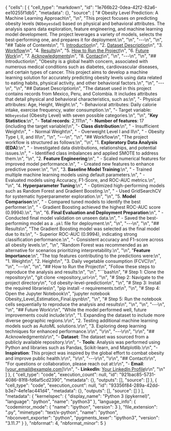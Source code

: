 {
 "cells": [
  {
   "cell_type": "markdown",
   "id": "1e766b22-0dea-42f2-82a6-ee10255f1db5",
   "metadata": {},
   "source": [
    "# Obesity Level Prediction: A Machine Learning Approach\n",
    "\n",
    "This project focuses on predicting obesity levels (`NObeyesdad`) based on physical and behavioral attributes. The analysis spans data exploration, feature engineering, and machine learning model development. The project leverages a variety of models, selects the best-performing one, and prepares it for deployment.\n",
    "\n",
    "---\n",
    "\n",
    "## Table of Contents\n",
    "1. [Introduction](#introduction)\n",
    "2. [Dataset Description](#dataset-description)\n",
    "3. [Workflow](#workflow)\n",
    "4. [Results](#results)\n",
    "5. [How to Run the Project](#how-to-run-the-project)\n",
    "6. [Future Work](#future-work)\n",
    "7. [Acknowledgments](#acknowledgments)\n",
    "8. [Contact](#contact)\n",
    "\n",
    "---\n",
    "\n",
    "## Introduction\n",
    "Obesity is a global health concern, associated with numerous medical conditions such as diabetes, cardiovascular diseases, and certain types of cancer. This project aims to develop a machine learning solution for accurately predicting obesity levels using data related to eating habits, physical activity, and other behavioral factors.\n",
    "\n",
    "---\n",
    "\n",
    "## Dataset Description\n",
    "The dataset used in this project contains records from Mexico, Peru, and Colombia. It includes attributes that detail physical and behavioral characteristics, such as:\n",
    "- Physical attributes: Age, Height, Weight.\n",
    "- Behavioral attributes: Daily calorie intake, exercise frequency, water consumption.\n",
    "- Target variable: `NObeyesdad` (Obesity Level) with seven possible categories.\n",
    "\n",
    "**Key Statistics**:\n",
    "- **Total records**: 2,111\n",
    "- **Number of features**: 17 (including the target variable)\n",
    "- **Class distribution**:\n",
    "  - Insufficient Weight\n",
    "  - Normal Weight\n",
    "  - Overweight Level I and II\n",
    "  - Obesity Type I, II, and III\n",
    "\n",
    "---\n",
    "\n",
    "## Workflow\n",
    "The project workflow is structured as follows:\n",
    "\n",
    "1. **Exploratory Data Analysis (EDA)**:\n",
    "   - Investigated data distributions, relationships, and potential issues.\n",
    "   - Identified class imbalances and applied SMOTE to address them.\n",
    "\n",
    "2. **Feature Engineering**:\n",
    "   - Scaled numerical features for improved model performance.\n",
    "   - Created new features to enhance predictive power.\n",
    "\n",
    "3. **Baseline Model Training**:\n",
    "   - Trained multiple machine learning models using default parameters.\n",
    "   - Evaluated models using Accuracy, F1-Score, and ROC-AUC metrics.\n",
    "\n",
    "4. **Hyperparameter Tuning**:\n",
    "   - Optimized high-performing models such as Random Forest and Gradient Boosting.\n",
    "   - Used GridSearchCV for systematic hyperparameter exploration.\n",
    "\n",
    "5. **Model Comparison**:\n",
    "   - Compared tuned models to identify the best performer.\n",
    "   - Gradient Boosting achieved the highest ROC-AUC score (0.9994).\n",
    "\n",
    "6. **Final Evaluation and Deployment Preparation**:\n",
    "   - Conducted final model validation on unseen data.\n",
    "   - Saved the best-performing model as a `.pkl` file for deployment.\n",
    "\n",
    "---\n",
    "\n",
    "## Results\n",
    "The Gradient Boosting model was selected as the final model due to its:\n",
    "- Superior ROC-AUC (0.9994), indicating strong classification performance.\n",
    "- Consistent accuracy and F1-score across all obesity levels.\n",
    "\n",
    "Random Forest was recommended as an alternative for scenarios prioritizing interpretability.\n",
    "\n",
    "**Feature Importance**:\n",
    "The top features contributing to the predictions were:\n",
    "1. Weight\n",
    "2. Height\n",
    "3. Daily vegetable consumption (FCVC)\n",
    "\n",
    "---\n",
    "\n",
    "## How to Run the Project\n",
    "Follow these steps to reproduce the analysis and results:\n",
    "\n",
    "```bash\n",
    "# Step 1: Clone the repository\n",
    "git clone <repository_url>\n",
    "\n",
    "# Step 2: Navigate to the project directory\n",
    "cd obesity-level-prediction\n",
    "\n",
    "# Step 3: Install the required libraries\n",
    "pip install -r requirements.txt\n",
    "\n",
    "# Step 4: Open the Jupyter Notebook\n",
    "jupyter notebook Obesity_Level_Estimation_Final.ipynb\n",
    "\n",
    "# Step 5: Run the notebook cells sequentially to reproduce the analysis and results\n",
    "\n",
    "\n",
    "---\n",
    "\n",
    "## Future Work\r\n",
    "While the model performed well, future improvements could include:\r\n",
    "1. Expanding the dataset to include more diverse geographic regions.\r\n",
    "2. Testing additional machine learning models such as AutoML solutions.\r\n",
    "3. Exploring deep learning techniques for enhanced performance.\r\n",
    "\r\n",
    "---\r\n",
    "\r\n",
    "## Acknowledgments\r\n",
    "- **Dataset**: The dataset was sourced from a publicly available repository.\r\n",
    "- **Tools**: Analysis was performed using Python and libraries such as Pandas, Scikit-learn, and Matplotlib.\r\n",
    "- **Inspiration**: This project was inspired by the global effort to combat obesity and improve public health.\r\n",
    "\r\n",
    "---\r\n",
    "\r\n",
    "## Contact\r\n",
    "For questions or collaboration, please reach out at:\r\n",
    "- **Email**: [your_email@example.com]\r\n",
    "- **LinkedIn**: [Your LinkedIn Profile](https://linkedin.com/in/yourprofile)\r\n",
    "\n"
   ]
  },
  {
   "cell_type": "code",
   "execution_count": null,
   "id": "921bac85-5731-4086-81f8-fd6af5cd2390",
   "metadata": {},
   "outputs": [],
   "source": []
  },
  {
   "cell_type": "code",
   "execution_count": null,
   "id": "93356f84-289a-42dd-b3e7-4efe1ac441d4",
   "metadata": {},
   "outputs": [],
   "source": []
  }
 ],
 "metadata": {
  "kernelspec": {
   "display_name": "Python 3 (ipykernel)",
   "language": "python",
   "name": "python3"
  },
  "language_info": {
   "codemirror_mode": {
    "name": "ipython",
    "version": 3
   },
   "file_extension": ".py",
   "mimetype": "text/x-python",
   "name": "python",
   "nbconvert_exporter": "python",
   "pygments_lexer": "ipython3",
   "version": "3.11.7"
  }
 },
 "nbformat": 4,
 "nbformat_minor": 5
}
